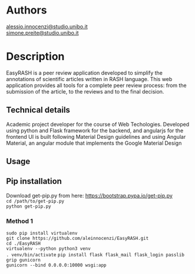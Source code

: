 
# Authors

alessio.innocenzi@studio.unibo.it  
simone.preite@studio.unibo.it

# Description

EasyRASH is a peer review application developed to simplify the annotations of scientific articles written in RASH language.
This web application provides all tools for a complete peer review process: from the submission of the article, to the reviews and to the final decision.

## Technical details

Academic project developer for the course of Web Techologies.
Developed using python and Flask framework for the backend, and angularjs for the frontend
UI is built following Material Design guidelines and using Angular Material, an angular module 
that implements the Google Material Design

## Usage

## Pip installation

Download get-pip.py from here: https://bootstrap.pypa.io/get-pip.py  
`cd /path/to/get-pip.py`  
`python get-pip.py` 

### Method 1

`sudo pip install virtualenv`  
`git clone https://github.com/aleinnocenzi/EasyRASH.git`  
`cd ./EasyRASH`  
`virtualenv --python python3 venv`  
`. venv/bin/activate` 
`pip install flask flask_mail flask_login passlib grip gunicorn`  
`gunicorn --bind 0.0.0.0:10000 wsgi:app`   